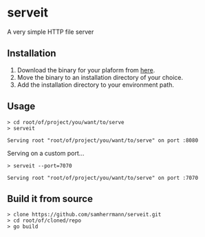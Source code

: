 # serveit
A very simple HTTP file server

## Installation

1. Download the binary for your plaform from [here](https://github.com/samherrmann/serveit/releases/).
2. Move the binary to an installation directory of your choice.
3. Add the installation directory to your environment path.

## Usage

```shell
> cd root/of/project/you/want/to/serve
> serveit

Serving root "root/of/project/you/want/to/serve" on port :8080
```

Serving on a custom port...
```shell
> serveit --port=7070

Serving root "root/of/project/you/want/to/serve" on port :7070
```

## Build it from source

```shell
> clone https://github.com/samherrmann/serveit.git
> cd root/of/cloned/repo
> go build
```




